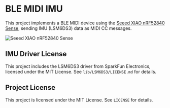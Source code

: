 
# BLE MIDI IMU

This project implements a BLE MIDI device using the [Seeed XIAO nRF52840 Sense](https://www.seeedstudio.com/XIAO-nRF52840-Sense-p-5201.html), sending IMU (LSM6DS3) data as MIDI CC messages.

![Seeed XIAO nRF52840 Sense](https://files.seeedstudio.com/wiki/XIAO-BLE/img/xiao-nrf52840-sense-board-2.jpg)

## IMU Driver License

This project includes the LSM6DS3 driver from SparkFun Electronics, licensed under the MIT License. See `lib/LSM6DS3/LICENSE.md` for details.

## Project License

This project is licensed under the MIT License. See `LICENSE` for details.
